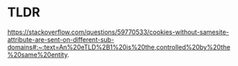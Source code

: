 # TLDR

https://stackoverflow.com/questions/59770533/cookies-without-samesite-attribute-are-sent-on-different-sub-domains#:~:text=An%20eTLD%2B1%20is%20the,controlled%20by%20the%20same%20entity.
